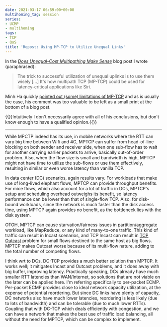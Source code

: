 ```yaml
---
date: 2021-03-17 06:59:00+00:00
multihoming_tag: session
series:
- UCMP
- multihoming
tags:
- TCP
- QoS
title: 'Repost: Using MP-TCP to Utilize Unequal Links'
---
```

In the *[Does Unequal-Cost Multipathing Make Sense](/2021/02/does-ucmp-make-sense/)* blog post I wrote (paraphrased):

> The trick to successful utilization of unequal uplinks is to use them wisely [...] It's how multipath TCP (MP-TCP) could be used for latency-critical applications like Siri.

Minh Ha quickly [pointed out (some) limitations of MP-TCP](/2021/02/does-ucmp-make-sense/#428) and as is usually the case, his comment was too valuable to be left as a small print at the bottom of a blog post.

{{<note>}}Intuitively I don't necessarily agree with all of his conclusions, but don't know enough to have a qualified opinion.{{</note>}}
<!--more-->
---
While MPCTP indeed has its use, in mobile networks where the RTT can vary big time between Wifi and 4G, MPTCP can suffer from head-of-line blocking on both sender and receiver side, when one sub-flow has to wait for another carrying earlier packets to arrive, basically out-of-order problem. Also, when the flow size is small and bandwidth is high, MPTCP might not have time to utilize the sub-flows or use them effectively, resulting in similar or even worse latency than vanilla TCP.

In data center (DC) scenarios, again results vary. For workloads that make use of long-lived elephant flows, MPTCP can provide throughput benefits. For mice flows, which also account for a lot of traffic in DCs, MPTCP's setup and scheduling overhead outweighs its benefit, so latency performance can be lower than that of single-flow TCP. Also, for disk-bound workloads, since the network is much faster than the disk access time, using MPTCP again provides no benefit, as the bottleneck lies with the disk system.

OTOH, MPTCP can cause starvation/fairness issues in partition/aggregate workload, like MapReduce, or any kind of many-to-one traffic. This kind of traffic can result in Incast scenarios, and TCP Incast can result in [TCP Outcast](https://www.usenix.org/conference/nsdi12/technical-sessions/presentation/prakash) problem for small flows destined to the same host as big flows. MPTCP makes Outcast worse because of its multi-flow nature, adding to the total number of competing flows.

I think wrt to DCs, DC-TCP provides a much better solution than MPTCP. It works well; it mitigates Incast and Outcast problems, and it does away with big buffer, improving latency. Practically speaking, DCs already have much smaller RTT latencies than WAN/Internet, so solutions that are not viable on the later can be applied here. I'm referring specifically to per-packet ECMP. Per-packet ECMP provides close to ideal network capacity utilization, at the expense of potential reordering. But since DC links have plenty of capacity, DC networks also have much lower latencies, reordering is less likely (due to lots of bandwidth) and can be tolerable (due to much lower RTTs). Coupling that with DC-TCP which deals efficiently with congestion, and we can have a network that makes the best use of traffic load balancing, all without the need for MPTCP, which can be complex to implement.
